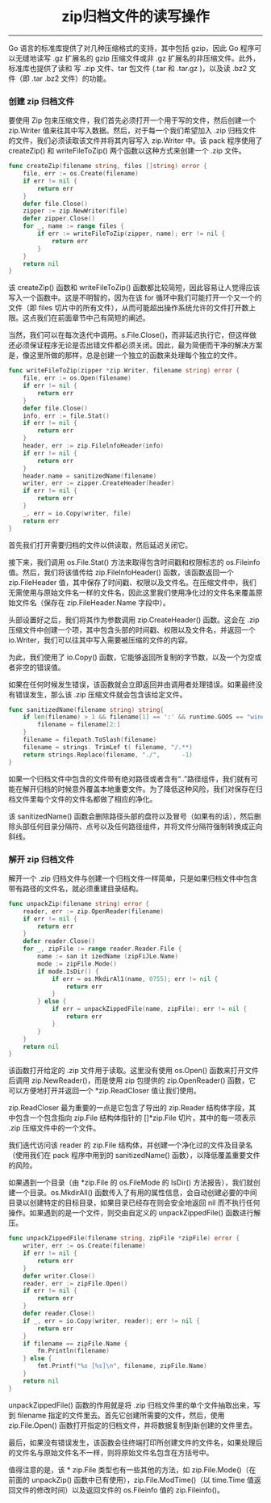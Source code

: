 <center><h1>zip归档文件的读写操作</h1></center>

---

Go 语言的标准库提供了对几种压缩格式的支持，其中包括 gzip，因此 Go 程序可以无缝地读写 .gz 扩展名的 gzip 压缩文件或非 .gz 扩展名的非压缩文件。此外，标准库也提供了读和 写 .zip 文件、tar 包文件 (.tar 和 .tar.gz )，以及读 .bz2 文件（即 .tar .bz2 文件）的功能。

### 创建 zip 归档文件

要使用 Zip 包来压缩文件，我们首先必须打开一个用于写的文件，然后创建一个 zip.Writer 值来往其中写入数据。然后，对于每一个我们希望加入 .zip 归档文件的文件，我们必须读取该文件并将其内容写入 zip.Writer 中。该 pack 程序使用了 createZip() 和 writeFileToZip() 两个函数以这种方式来创建一个 .zip 文件。

```go
func createZip(filename string, files []string) error {
    file, err := os.Create(filename)
    if err != nil {
        return err
    }
    defer file.Close()
    zipper := zip.NewWriter(file)
    defer zipper.Close()
    for _, name := range files {
        if err := writeFileToZip(zipper, name); err != nil {
            return err
        }
    }
    return nil
}
```

该 createZip() 函数和 writeFileToZip() 函数都比较简短，因此容易让人觉得应该写入一个函数中。这是不明智的，因为在该 for 循环中我们可能打开一个又一个的文件（即 files 切片中的所有文件），从而可能超出操作系统允许的文件打开数上限。这点我们在前面章节中己有简短的阐述。

当然，我们可以在每次迭代中调用。s.File.Close()，而非延迟执行它，但这样做还必须保证程序无论是否出错文件都必须关闭。因此，最为简便而干净的解决方案是，像这里所做的那样，总是创建一个独立的函数来处理每个独立的文件。

```go
func writeFileToZip(zipper *zip.Writer, filename string) error {
    file, err := os.Open(filename)
    if err != nil {
        return err
    }
    defer file.Close()
    info, err := file.Stat()
    if err != nil {
        return err
    }
    header, err := zip.FilelnfoHeader(info)
    if err != nil {
        return err
    }
    header.name = sanitizedName(filename)
    writer, err := zipper.CreateHeader(header)
    if err != nil {
        return err
    }
    _, err = io.Copy(writer, file)
    return err
}
```

首先我们打开需要归档的文件以供读取，然后延迟关闭它。

接下来，我们调用 os.File.Stat() 方法来取得包含时间戳和权限标志的 os.Fileinfo 值。然后，我们将该值传给 zip.FileInfoHeader() 函数，该函数返回一个 zip.FileHeader 值，其中保存了时间戳、权限以及文件名。在压缩文件中，我们无需使用与原始文件名一样的文件名，因此这里我们使用净化过的文件名来覆盖原始文件名（保存在 zip.FileHeader.Name 字段中）。

头部设置好之后，我们将其作为参数调用 zip.CreateHeader() 函数。这会在 .zip 压缩文件中创建一个项，其中包含头部的时间戳、权限以及文件名，并返回一个 io.Writer，我们可以往其中写入需要被压缩的文件的内容。

为此，我们使用了 io.Copy() 函数，它能够返回所复制的字节数，以及一个为空或者非空的错误值。

如果在任何时候发生错误，该函数就会立即返回并由调用者处理错误。如果最终没有错误发生，那么该 .zip 压缩文件就会包含该给定文件。

```go
func sanitizedName(filename string) string{
    if len(filename) > 1 && filename[1] == ':' && runtime.GOOS == "windows" {
        filename = filename[2:]
    }
    filename = filepath.ToSlash(filename)
    filename = strings. TrimLef t( filename, "/.**)
    return strings.Replace(filename, "./",      -1)
}
```

如果一个归档文件中包含的文件带有绝对路径或者含有“..”路径组件，我们就有可能在解开归档的时候意外覆盖本地重要文件。为了降低这种风险，我们对保存在归档文件里每个文件的文件名都做了相应的净化。

该 sanitizedName() 函数会删除路径头部的盘符以及冒号（如果有的话），然后删除头部任何目录分隔符、点号以及任何路径组件，并将文件分隔符强制转换成正向斜线。

### 解开 zip 归档文件

解开一个 .zip 归档文件与创建一个归档文件一样简单，只是如果归档文件中包含带有路径的文件名，就必须重建目录结构。

```go
func unpackZip(filename string) error {
    reader, err := zip.OpenReader(filename)
    if err != nil {
        return err
    }
    defer reader.Close()
    for _, zipFile := range reader.Reader.File {
        name := san it izedName (zipFiJLe.Name)
        mode := zipFile.Mode()
        if mode.IsDir() {
            if err = os.MkdirAl1(name, 0755); err != nil {
                return err
            }
        } else {
            if err = unpackZippedFile(name, zipFile); err != nil {
                return err
            }
        }
    }
    return nil
}
```

该函数打开给定的 .zip 文件用于读取。这里没有使用 os.Open() 函数来打开文件后调用 zip.NewReader()，而是使用 zip 包提供的 zip.OpenReader() 函数，它可以方便地打开并返回一个 \*zip.ReadCloser 值让我们使用。

zip.ReadCloser 最为重要的一点是它包含了导出的 zip.Reader 结构体字段，其中包含一个包含指向 zip.File 结构体指针的 []\*zip.File 切片，其中的每一项表示 .zip 压缩文件中的一个文件。

我们迭代访问该 reader 的 zip.File 结构体，并创建一个净化过的文件及目录名（使用我们在 pack 程序中用到的 sanitizedName() 函数），以降低覆盖重要文件的风险。

如果遇到一个目录（由 \*zip.File 的 os.FileMode 的 IsDir() 方法报告），我们就创建一个目录。os.MkdirAll() 函数传入了有用的属性信息，会自动创建必要的中间目录以创建特定的目标目录，如果目录已经存在则会安全地返回 nil 而不执行任何操作。如果遇到的是一个文件，则交由自定义的 unpackZippedFile() 函数进行解压。

```go
func unpackZippedFile(filename string, zipFile *zipFile) error {
    writer, err := os.Create(filename)
    if err != nil {
        return err
    }
    defer writer.Close()
    reader, err := zipFile.Open()
    if err != nil {
        return err
    }
    defer reader.Close()
    if _, err = io.Copy(writer, reader); err != nil {
        return err
    }
    if filename == zipFile.Name {
        fm.Println(filename)
    } else {
        fmt.Printf("%s [%s]\n", filename, zipFile.Name)
    }
    return nil
}
```

unpackZippedFile() 函数的作用就是将 .zip 归档文件里的单个文件抽取出来，写到 filename 指定的文件里去。首先它创建所需要的文件，然后，使用 zip.File.Open() 函数打开指定的归档文件，并将数据复制到新创建的文件里去。

最后，如果没有错误发生，该函数会往终端打印所创建文件的文件名，如果处理后的文件名与原始文件名不一样，则将原始文件名包含在方括号中。

值得注意的是，该 \* zip.File 类型也有一些其他的方法，如 zip.File.Mode()（在前面的 unpackZip() 函数中已有使用），zip.File.ModTime()（以 time.Time 值返回文件的修改时间）以及返回文件的 os.Fileinfo 值的 zip.Fileinfo()。
